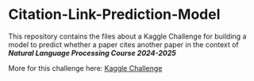 # Citation-Link-Prediction-Model

This repository contains the files about a Kaggle Challenge for building a model to predict whether a paper cites another paper in the context of **_Natural Language Processing Course 2024-2025_**

More for this challenge here: [Kaggle Challenge](https://www.kaggle.com/competitions/nlp-cse-uoi-2025/overview)
